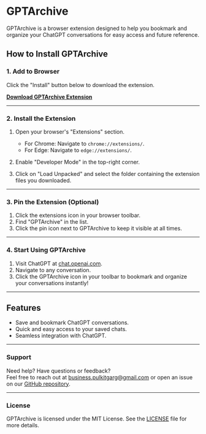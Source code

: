 # GPTArchive

GPTArchive is a browser extension designed to help you bookmark and organize your ChatGPT conversations for easy access and future reference.

## How to Install GPTArchive  

### 1. Add to Browser  
Click the "Install" button below to download the extension.  

**[Download GPTArchive Extension](https://gptarchive.vercel.app/install)**  

---

### 2. Install the Extension  
1. Open your browser's "Extensions" section.  
   - For Chrome: Navigate to `chrome://extensions/`.  
   - For Edge: Navigate to `edge://extensions/`.  

2. Enable "Developer Mode" in the top-right corner.  

3. Click on "Load Unpacked" and select the folder containing the extension files you downloaded.  

---

### 3. Pin the Extension (Optional)  
1. Click the extensions icon in your browser toolbar.  
2. Find "GPTArchive" in the list.  
3. Click the pin icon next to GPTArchive to keep it visible at all times.  

---

### 4. Start Using GPTArchive  
1. Visit ChatGPT at [chat.openai.com](https://chat.openai.com).  
2. Navigate to any conversation.  
3. Click the GPTArchive icon in your toolbar to bookmark and organize your conversations instantly!  

---

## Features  
- Save and bookmark ChatGPT conversations.  
- Quick and easy access to your saved chats.  
- Seamless integration with ChatGPT.  

---

### Support  

Need help? Have questions or feedback?  
Feel free to reach out at business.pulkitgarg@gmail.com or open an issue on our [GitHub repository](https://github.com/pulkitgarg04/GPTArchive).  

---

### License  
GPTArchive is licensed under the MIT License. See the [LICENSE](LICENSE) file for more details.  